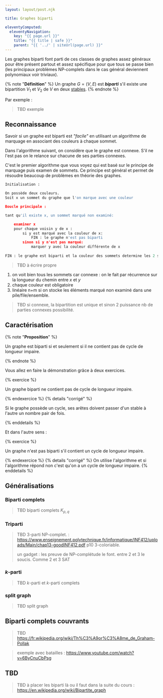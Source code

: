 ```yaml
---
layout: layout/post.njk

title: Graphes biparti

eleventyComputed:
  eleventyNavigation:
    key: "{{ page.url }}"
    title: "{{ title | safe }}"
    parent: "{{ '../' | siteUrl(page.url) }}"
---
```


Les graphes biparti font parti de ces classes de graphes assez généraux pour être présent partout et assez spécifique pour que tous se passe bien (les principaux problèmes NP-complets dans le cas général deviennent polynomiaux voir triviaux).

{% note "**Définition**" %}
Un graphe $G=(V, E)$ est **_biparti_** s'il existe une bipartition $V_1$ et $V_2$ de $V$  en deux [stables](../structure/#definition-stable).
{% endnote  %}

Par exemple :

> TBD exemple
>

## Reconnaissance

Savoir si un graphe est biparti est _"facile"_ en utilisant un algorithme de marquage en associant des couleurs à chaque sommet.

Dans l'algorithme suivant, on considère que le graphe est connexe. S'il ne l'est pas on le relance sur chacune de ses parties connexes.

C'est le premier algorithme que vous voyez qui est basé sur le principe de marquage puis examen de sommets. Ce principe est général et permet de résoudre beaucoup de problèmes en théorie des graphes.

```python
Initialisation :

On possède deux couleurs.
Soit x un sommet du graphe que l'on marque avec une couleur

Boucle principale :

tant qu'il existe x, un sommet marqué non examiné:

    examiner x
    pour chaque voisin y de x :
        si y est marqué avec la couleur de x:
            FIN : le graphe n'est pas biparti
        sinon si y n'est pas marqué:
            marquer y avec la couleur différente de x
    
FIN : le graphe est biparti et la couleur des sommets determine les 2 stables

```

> TBD à écrire propre

1. on voit bien tous les sommets car connexe : on le fait par récurrence sur la longueur du chemin entre $x$ et $y$
2. chaque couleur est obligatoire
3. linéaire n+m si on stocke les éléments marqué non examiné dans une pile/file/ensemble.

> TBD si connexe, la bipartition est unique et sinon 2 puissance nb de parties connexes possibilité.

## Caractérisation

{% note "**Proposition**" %}

Un graphe est biparti si et seulement si il ne contient pas de cycle de longueur impaire.

{% endnote  %}

Vous allez en faire la démonstration grâce à deux exercices.

{% exercice %}

Un graphe biparti ne contient pas de cycle de longueur impaire.

{% endexercice  %}
{% details "corrigé" %}

Si le graphe possède un cycle, ses arêtes doivent passer d'un stable à l'autre un nombre pair de fois.

{% enddetails %}

Et dans l'autre sens :

{% exercice %}

Un graphe n'est pas biparti s'il contient un cycle de longueur impaire.

{% endexercice  %}
{% details "corrigé" %}
On utilise l'algorithme et si l'algorithme répond non c'est qu'on a un cycle de longueur impaire.
{% enddetails %}

## Généralisations

### Biparti complets

> TBD biparti complets $K_{p,q}$

### Triparti

> TBD 3-parti NP-complet. : <https://www.enseignement.polytechnique.fr/informatique/INF412/uploads/Main/chap13-goodINF412.pdf> p10 3-coloriable.
>
> un gadget : les preuve de NP-complétude le font.
> entre 2 et 3 le soucis. Comme 2 et 3 SAT

### $k$-parti

> TBD $k$-parti et $k$-parti complets

### split graph

> TBD split graph

## Biparti complets couvrants

> TBD <https://fr.wikipedia.org/wiki/Th%C3%A9or%C3%A8me_de_Graham-Pollak>

> exemple avec batailles : <https://www.youtube.com/watch?v=6ByCnuCbPsg>

## TBD

> TBD à placer les biparti là ou il faut dans la suite du cours : <https://en.wikipedia.org/wiki/Bipartite_graph>